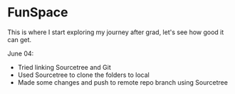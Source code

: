 # FunSpace
This is where I start exploring my journey after grad, let's see how good it can get.

June 04:
- Tried linking Sourcetree and Git
- Used Sourcetree to clone the folders to local
- Made some changes and push to remote repo branch using Sourcetree
